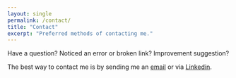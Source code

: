 ```yaml
---
layout: single
permalink: /contact/
title: "Contact"
excerpt: "Preferred methods of contacting me."
---
```


Have a question? Noticed an error or broken link? Improvement suggestion?  

The best way to contact me is by sending me an [email](mailto:ecorbari@protonmail.com) or via [Linkedin](https://www.linkedin.com/in/ecorbari).

